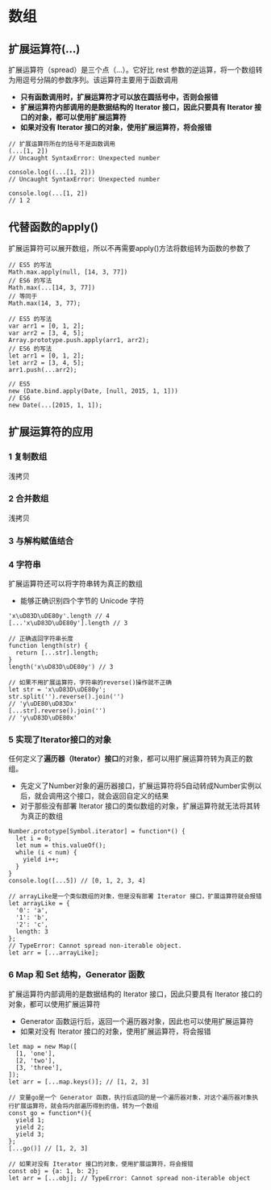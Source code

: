 # 数组

## 扩展运算符(...)

扩展运算符（spread）是三个点（...）。它好比 rest 参数的逆运算，将一个数组转为用逗号分隔的参数序列。该运算符主要用于函数调用

- **只有函数调用时，扩展运算符才可以放在圆括号中，否则会报错**
- **扩展运算符内部调用的是数据结构的 Iterator 接口，因此只要具有 Iterator 接口的对象，都可以使用扩展运算符**
- **如果对没有 Iterator 接口的对象，使用扩展运算符，将会报错**

``` JS
// 扩展运算符所在的括号不是函数调用
(...[1, 2])
// Uncaught SyntaxError: Unexpected number

console.log((...[1, 2]))
// Uncaught SyntaxError: Unexpected number

console.log(...[1, 2])
// 1 2
```

## 代替函数的apply()

扩展运算符可以展开数组，所以不再需要apply()方法将数组转为函数的参数了

``` JS
// ES5 的写法
Math.max.apply(null, [14, 3, 77])
// ES6 的写法
Math.max(...[14, 3, 77])
// 等同于
Math.max(14, 3, 77);

// ES5 的写法
var arr1 = [0, 1, 2];
var arr2 = [3, 4, 5];
Array.prototype.push.apply(arr1, arr2);
// ES6 的写法
let arr1 = [0, 1, 2];
let arr2 = [3, 4, 5];
arr1.push(...arr2);

// ES5
new (Date.bind.apply(Date, [null, 2015, 1, 1]))
// ES6
new Date(...[2015, 1, 1]);
```

## 扩展运算符的应用

### 1 复制数组

浅拷贝

### 2 合并数组

浅拷贝

### 3 与解构赋值结合

### 4 字符串

扩展运算符还可以将字符串转为真正的数组

- 能够正确识别四个字节的 Unicode 字符

``` JS
'x\uD83D\uDE80y'.length // 4
[...'x\uD83D\uDE80y'].length // 3

// 正确返回字符串长度
function length(str) {
  return [...str].length;
}
length('x\uD83D\uDE80y') // 3

// 如果不用扩展运算符，字符串的reverse()操作就不正确
let str = 'x\uD83D\uDE80y';
str.split('').reverse().join('')
// 'y\uDE80\uD83Dx'
[...str].reverse().join('')
// 'y\uD83D\uDE80x'
```

### 5 实现了Iterator接口的对象

任何定义了**遍历器（Iterator）接口**的对象，都可以用扩展运算符转为真正的数组。

- 先定义了Number对象的遍历器接口，扩展运算符将5自动转成Number实例以后，就会调用这个接口，就会返回自定义的结果
- 对于那些没有部署 Iterator 接口的类似数组的对象，扩展运算符就无法将其转为真正的数组

``` JS
Number.prototype[Symbol.iterator] = function*() {
  let i = 0;
  let num = this.valueOf();
  while (i < num) {
    yield i++;
  }
}
console.log([...5]) // [0, 1, 2, 3, 4]

// arrayLike是一个类似数组的对象，但是没有部署 Iterator 接口，扩展运算符就会报错
let arrayLike = {
  '0': 'a',
  '1': 'b',
  '2': 'c',
  length: 3
};
// TypeError: Cannot spread non-iterable object.
let arr = [...arrayLike];
```

### 6 Map 和 Set 结构，Generator 函数

扩展运算符内部调用的是数据结构的 Iterator 接口，因此只要具有 Iterator 接口的对象，都可以使用扩展运算符

- Generator 函数运行后，返回一个遍历器对象，因此也可以使用扩展运算符
- 如果对没有 Iterator 接口的对象，使用扩展运算符，将会报错

``` JS
let map = new Map([
  [1, 'one'],
  [2, 'two'],
  [3, 'three'],
]);
let arr = [...map.keys()]; // [1, 2, 3]

// 变量go是一个 Generator 函数，执行后返回的是一个遍历器对象，对这个遍历器对象执行扩展运算符，就会将内部遍历得到的值，转为一个数组
const go = function*(){
  yield 1;
  yield 2;
  yield 3;
};
[...go()] // [1, 2, 3]

// 如果对没有 Iterator 接口的对象，使用扩展运算符，将会报错
const obj = {a: 1, b: 2};
let arr = [...obj]; // TypeError: Cannot spread non-iterable object
```
